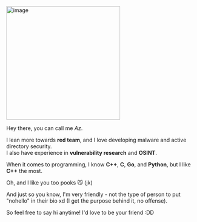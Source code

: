 <img width="300" alt="image" src="https://github.com/user-attachments/assets/77c44aa8-5f2d-4b45-a13b-b2919ea9994b" />

Hey there, you can call me *Az*.

I lean more towards **red team**, and I love developing malware and active directory security.  
I also have experience in **vulnerability research** and **OSINT**.  

When it comes to programming, I know **C++**, **C**, **Go**, and **Python**, but I like **C++** the most.

Oh, and I like you too pooks 😼 (jk)

And just so you know, I'm very friendly - not the type of person to put "nohello" in their bio xd (I get the purpose behind it, no offense).  

So feel free to say hi anytime! I'd love to be your friend :DD  
